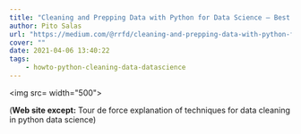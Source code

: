 ```yaml
---
title: "Cleaning and Prepping Data with Python for Data Science — Best Practices and Helpful Packages"
author: Pito Salas
url: "https://medium.com/@rrfd/cleaning-and-prepping-data-with-python-for-data-science-best-practices-and-helpful-packages-af1edfbe2a3" 
cover: "" 
date: 2021-04-06 13:40:22
tags:
    - howto-python-cleaning-data-datascience
---
```

<img src= width="500">



(**Web site except:** Tour de force explanation of techniques for data cleaning in python data science) 
